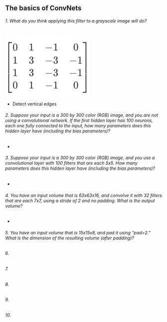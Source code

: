 ## The basics of ConvNets

###### 1. What do you think applying this filter to a grayscale image will do?
![Image of Matrix](/convolutional-neural-networks/images/matrix.png)
- Detect vertical edges
###### 2. Suppose your input is a 300 by 300 color (RGB) image, and you are not using a convolutional network. If the first hidden layer has 100 neurons, each one fully connected to the input, how many parameters does this hidden layer have (including the bias parameters)?
- 
###### 3. Suppose your input is a 300 by 300 color (RGB) image, and you use a convolutional layer with 100 filters that are each 5x5. How many parameters does this hidden layer have (including the bias parameters)?
- 
###### 4. You have an input volume that is 63x63x16, and convolve it with 32 filters that are each 7x7, using a stride of 2 and no padding. What is the output volume?
- 
###### 5. You have an input volume that is 15x15x8, and pad it using “pad=2.” What is the dimension of the resulting volume (after padding)?
###### 6.
###### 7.
###### 8.
###### 9.
###### 10.
